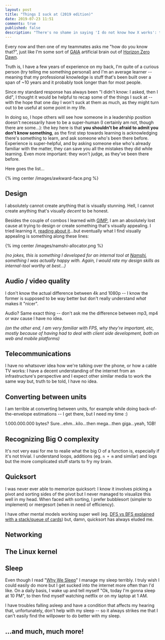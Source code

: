 ```yaml
---
layout: post
title: "Things I suck at (2019 edition)"
date: 2019-07-23 11:51
comments: true
published: false
description: "There's no shame in saying 'I do not know how X works': this is a post that tries to list all the things I suck at, things people might think I know too well."
---
```


Every now and then one of my teammates asks me "how do you know that?",
just like I'm some sort of [GAIA](https://horizonzerodawn.fandom.com/wiki/GAIA)
artificial brain out of [Horizon Zero Dawn](https://en.wikipedia.org/wiki/Horizon_Zero_Dawn).

Truth is, I have a few years of experience on my back, I'm quite of
a curious person (try telling me something personal) and I'm an average
learner -- meaning that my professional knowledge is stuff that's been
built over a span of ~10 years and it probably took longer than for most
people.

Since my standard response has always been "I didn't know: I asked, then I did",
I thought it would be helpful to recap some of the things I suck at -- with
the hope that one day I won't suck at them as much, as they might turn out
to be useful at some point in my life.

In doing so, I hope others will
see how someone in a leadership position doesn't necessarily have to be
a super-human (I certainly am not, though there are some...): the key here is
that **you shouldn't be afraid to admit you don't know something**, as the first
step towards learning is acknowledging there's something to learn, and ask
someone who's been there before. Experience is super-helpful, and by asking
someone else who's already familiar with the matter, they can save you all the
mistakes they did while learning. Even more important: they won't judge,
as they've been there before.

Here goes the list...

{% img center /images/awkward-face.png %}

<!-- more -->

## Design

I absolutely cannot create anything that is visually stunning. Hell,
I cannot create anything that's visually *decent* to be honest.

Besides the couple of combos I learned with [GIMP](https://www.gimp.org/),
I am an absolutely lost cause at trying to design or create something
that's visually appealing. I tried learning it, [reading about it](https://www.freecodecamp.org/news/a-developers-guide-to-web-design-for-non-designers-1f64ce28c38d/)...but
eventually what I find visually appealing is something along these lines:

{% img center /images/namshi-allocator.png %}

*(no jokes, this is something I developed for an internal tool at [Namshi](https://www.namshi.com),
something I was actually happy with. Again, I would rate my design skills
as internal-tool worthy at best...)*


## Audio / video quality

I don't know the actual difference between 4k and 1080p -- I know the former
is supposed to be way better but don't really understand *what* makes
it "nicer".

Audio? Same exact thing -- don't ask me the difference between mp3, mp4 or
wav cause I have no idea.

*(on the other end, I am very familiar with FPS, why they're important, etc,
mostly because of having had to deal with client side development, both on web
and mobile platforms)*

## Telecommunications

I have no whatsover idea how we're talking over the phone, or how a cable TV works:
I have a decent understanding of the internet from an infrastructure's perspective
and I expect other similar media to work the same way but, truth to be told, I have no idea.

## Converting between units

I am terrible at converting between units, for example while
doing back-of-the-envelope estimations -- I get there, but I
need my time :)

1.000.000.000 bytes? Sure...ehm...kilo...then mega...then giga...yeah, 1GB!

## Recognizing Big O complexity

It's not very easi for me to realie what the big O of a function is,
especially if it's not trivial. I understand loops, additions
(eg. `n + m` and similar) and logs but the more complicated stuff
starts to fry my brain.

## Quicksort

I was never ever able to memorize quicksort: I know it involves
picking a pivot and sorting sides of the pivot but I never managed to
visualize this well in my head. When faced with sorting, I prefer
bubblesort (simpler to implement) or mergesort (when in need of efficiency).

I have other mental models working super well (eg. [DFS vs BFS explained
with a stack/queue of cards](https://www.youtube.com/watch?v=cZPXfl_tUkA))
but, damn, quicksort has always eluded me.

## Networking

## The Linux kernel

## Sleep

Even though I read "[Why We Sleep](/book-review-why-we-sleep/)" I manage
my sleep terribly. I truly wish I could easily do more but I get sucked
into the internet more often than I'd like. On a daily basis, I wake up
and tell myself "Ok, today I'm gonna sleep at 10 PM", to then find myself
watching netflix or on my laptop at 1 AM.

I have troubles falling asleep and have a condition that affects my hearing
that, unfortunately, don't help with my sleep -- so it always strikes me
that I can't easily find the willpower to do better with my sleep.

## ...and much, much more!

